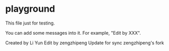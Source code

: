 # playground
This file just for testing.

You can add some messages into it. For example, "Edit by XXX".

Created by Li Yun
Edit by zengzhipeng
Update for sync zengzhipeng's fork
